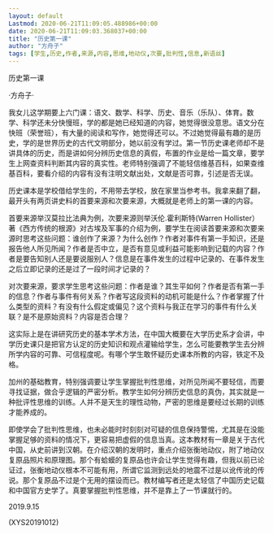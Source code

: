 ```yaml
---
layout: default
Lastmod: 2020-06-21T11:09:05.488986+00:00
date: 2020-06-21T11:09:03.368037+00:00
title: "历史第一课"
author: "方舟子"
tags: [学生,历史,作者,来源,内容,思维,地动仪,次要,批判性,信息,新语丝]
---
```


历史第一课

·方舟子·

我女儿这学期要上六门课：语文、数学、科学、历史、音乐（乐队）、体育。数学、科学还未分快慢班，学的都是她已经知道的内容，她觉得很没意思。语文分在快班（荣誉班），有大量的阅读和写作，她觉得还可以。不过她觉得最有趣的是历史，学的是世界历史的古代文明部分，她以前没有学过。第一节历史课老师却不是讲具体的历史，而是讲如何分辨历史信息的真假，布置的作业是给一篇文章，要学生上网查资料判断其内容的真实性。老师特别强调了不能轻信维基百科，如果查维基百科，要看介绍的内容有没有注明文献出处，文献是否可靠，引述是否无误。

历史课本是学校借给学生的，不用带去学校，放在家里当参考书。我拿来翻了翻，最开头有两页讲史料的首要来源和次要来源，大概就是老师上的第一课的内容。

首要来源举汉莫拉比法典为例，次要来源则举沃伦.霍利斯特(Warren Hollister）著《西方传统的根源》对古埃及军事的介绍为例，要学生在阅读首要来源和次要来源时思考这些问题：谁创作了来源？为什么创作？作者对事件有第一手知识，还是报告他人所见所闻？作者是否中立，是否有意见或利益可能影响到记载的内容？作者是要告知别人还是要说服别人？信息是在事件发生的过程中记录的、在事件发生之后立即记录的还是过了一段时间才记录的？

对次要来源，要求学生思考这些问题：作者是谁？其生平如何？作者是否有第一手的信息？作者与事件有何关系？作者写这段资料的动机可能是什么？作者掌握了什么类型的资料？有没有什么假定或偏见？这个资料与我正在学习的事件有什么关联？是不是原始资料？内容是否合理？

这实际上是在讲研究历史的基本学术方法，在中国大概要在大学历史系才会讲，中学历史课只是把官方认定的历史知识和观点灌输给学生，怎么可能要教学生去分辨所学内容的可靠、可信程度呢。有哪个学生敢怀疑历史课本所教的内容，铁定不及格。

加州的基础教育，特别强调要让学生掌握批判性思维，对所见所闻不要轻信，而要寻找证据，做合乎逻辑的严密分析。教学生如何分辨历史信息的真伪，其实就是一种批评性思维的训练。人并不是天生的理性动物，严密的思维是要经过长期的训练才能养成的。

即使学会了批判性思维，也未必能时时刻刻对可疑的信息保持警惕，尤其是在没能掌握足够的资料的情况下，更容易把虚假的信息当真。这本教材有一章是关于古代中国，从史前讲到汉朝。在介绍汉朝的发明时，重点介绍张衡地动仪，附了地动仪复原品照片和原理图。那个有蛤蟆的复原品也许会让学生觉得有趣，但我以前已论证过，张衡地动仪根本不可能有用，所谓它监测到远处的地震不过是以讹传讹的传说。那个复原品不过是个无用的摆设而已。教材编写者还是太轻信了中国历史记载和中国官方史学了。真要掌握批判性思维，并不是靠上了一节课就行的。

2019.9.15

(XYS20191012)

